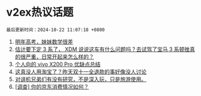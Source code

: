 # v2ex热议话题

`最后更新时间：2024-10-22 11:07:18 +0800`

1. [明年高考，妹妹数学很差](https://www.v2ex.com/t/1082174)
1. [估计要下定 3 系了， XDM 说说这车有什么问题吗？去试驾了宝马 3 系顿挫真的很严重，日常开起来怎么样的？](https://www.v2ex.com/t/1082415)
1. [个人向的 vivo X200 Pro 优缺点总结](https://www.v2ex.com/t/1082351)
1. [这真没人用淘宝了？昨天双十一全退款的事好像没人讨论](https://www.v2ex.com/t/1082388)
1. [对讲机兄弟们有没有研究，不是深入玩，只是旅游使用。](https://www.v2ex.com/t/1082394)
1. [[调查] 你的京东消费情况如何？](https://www.v2ex.com/t/1082136)

